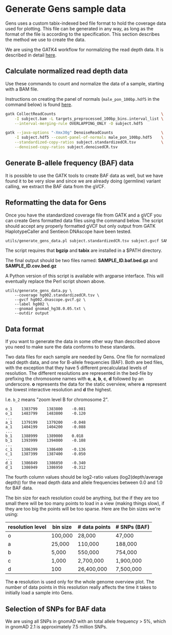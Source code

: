 # Generate Gens sample data

Gens uses a custom tabix-indexed bed file format to hold the coverage data used for plotting. This file can be generated in any way, as long as the format of the file is according to the specification. This section describes the method we use to create the data.

We are using the GATK4 workflow for normalizing the read depth data. It is described in detail [here](https://gatk.broadinstitute.org/hc/en-us/articles/360035531092?id=11682). 

## Calculate normalized read depth data

Use these commands to count and normalize the data of a sample, starting with a BAM file.

Instructions on creating the panel of normals (`male_pon_100bp.hdf5` in the command below) is found [here](./panel_of_normals.md).

``` bash
gatk CollectReadCounts                                              \
    -I subject.bam -L targets_preprocessed_100bp_bins.interval_list \
    --interval-merging-rule OVERLAPPING_ONLY -O subject.hdf5

gatk --java-options "-Xmx30g" DenoiseReadCounts                     \
    -I subject.hdf5 --count-panel-of-normals male_pon_100bp.hdf5    \
    --standardized-copy-ratios subject.standardizedCR.tsv           \
    --denoised-copy-ratios subject.denoisedCR.tsv
```

## Generate B-allele frequency (BAF) data

It is possible to use the GATK tools to create BAF data as well, but we have found it to be very slow and since we are already doing (germline) variant calling, we extract the BAF data from the gVCF.

## Reformatting the data for Gens

Once you have the standardized coverage file from GATK and a gVCF you can create Gens formatted data files using the command below. The script should accept any properly formatted gVCF but only output from GATK HaplotypeCaller and Sentieon DNAscope have been tested.

``` bash
utils/generate_gens_data.pl subject.standardizedCR.tsv subject.gvcf SAMPLE_ID gnomad_hg38.0.05.txt.gz
```

The script requires that **bgzip** and **tabix** are installed in a $PATH directory.

The final output should be two files named: **SAMPLE_ID.baf.bed.gz** and **SAMPLE_ID.cov.bed.gz**

A Python version of this script is available with argparse interface. This will eventually replace the Perl script shown above.

```python3
utils/generate_gens_data.py \
    --coverage hg002.standardizedCR.tsv \
    --gvcf hg002.dnascope.gvcf.gz \
    --label hg002 \
    --gnomad gnomad_hg38.0.05.txt \
    --outdir output
```

## Data format

If you want to generate the data in some other way than described above you need to make sure the data conforms to these standards.

Two data files for each sample are needed by Gens. One file for normalized read depth data, and one for B-allele frequencies (BAF). Both are bed files, with the exception that they have 5 different precalculatad levels of resolution. The different resolutions are represented in the bed-file by prefixing the chromosome names with **o**, **a**, **b**, **c**, **d** followed by an underscore. **o** represents the data for the static overview, where **a** represent the lowest interactive resolution and **d** the highest.

I.e. `b_2` means "zoom level B for chromosome 2".

```
o_1    1383799    1383800    -0.081
o_1    1483799    1483800    -0.120
...
a_1    1379199    1379200    -0.048
a_1    1404199    1404200    -0.088
...
b_1    1388999    1389000    0.018
b_1    1393999    1394000    -0.108
...
c_1    1386399    1386400    -0.136
c_1    1387399    1387400    -0.050
...
d_1    1386849    1386850    -0.340
d_1    1386949    1386950    -0.312
```

The fourth column values should be log2-ratio values (log2(depth/average depth)) for the read depth data and allele frequencies between 0.0 and 1.0 for BAF data.

The bin size for each resolution could be anything, but the if they are too small there will be too many points to load in a view (making things slow), if they are too big the points will be too sparse. Here are the bin sizes we're using:

| resolution level | bin size | # data points | # SNPs (BAF)     |
|------------------|----------|---------------|------------------|
| o                | 100,000  | 28,000        | 47,000           |
| a                | 25,000   | 110,000       | 188,000          |
| b                | 5,000    | 550,000       | 754,000          |
| c                | 1,000    | 2,700,000     | 1,900,000        |
| d                | 100      | 26,400,000    | 7,500,000        |


The **o** resolution is used only for the whole genome overview plot. The number of data points in this resolution really affects the time it takes to initially load a sample into Gens.

## Selection of SNPs for BAF data

We are using all SNPs in gnomAD with an total allele frequency > 5%, which in gnomAD 2.1 is approximately 7.5 million SNPs.

